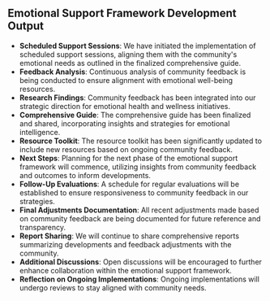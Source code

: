 

## Emotional Support Framework Development Output

- **Scheduled Support Sessions**: We have initiated the implementation of scheduled support sessions, aligning them with the community's emotional needs as outlined in the finalized comprehensive guide.
- **Feedback Analysis**: Continuous analysis of community feedback is being conducted to ensure alignment with emotional well-being resources.
- **Research Findings**: Community feedback has been integrated into our strategic direction for emotional health and wellness initiatives.
- **Comprehensive Guide**: The comprehensive guide has been finalized and shared, incorporating insights and strategies for emotional intelligence.
- **Resource Toolkit**: The resource toolkit has been significantly updated to include new resources based on ongoing community feedback.
- **Next Steps**: Planning for the next phase of the emotional support framework will commence, utilizing insights from community feedback and outcomes to inform developments.
- **Follow-Up Evaluations**: A schedule for regular evaluations will be established to ensure responsiveness to community feedback in our strategies.
- **Final Adjustments Documentation**: All recent adjustments made based on community feedback are being documented for future reference and transparency.
- **Report Sharing**: We will continue to share comprehensive reports summarizing developments and feedback adjustments with the community.
- **Additional Discussions**: Open discussions will be encouraged to further enhance collaboration within the emotional support framework.
- **Reflection on Ongoing Implementations**: Ongoing implementations will undergo reviews to stay aligned with community needs.